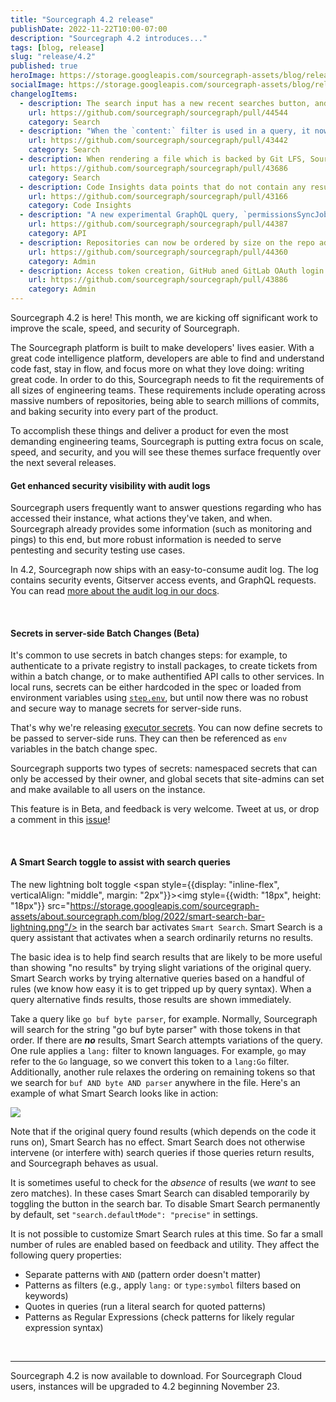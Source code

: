 ```yaml
---
title: "Sourcegraph 4.2 release"
publishDate: 2022-11-22T10:00-07:00
description: "Sourcegraph 4.2 introduces..."
tags: [blog, release]
slug: "release/4.2"
published: true
heroImage: https://storage.googleapis.com/sourcegraph-assets/blog/release-post/4.2/sourcegraph-4-2-hero.png
socialImage: https://storage.googleapis.com/sourcegraph-assets/blog/release-post/4.2/sourcegraph-4-2-hero.png
changelogItems:
  - description: The search input has a new recent searches button, and recent searches can be cycled via the up/down arrow keys for quick access to previous searches.
    url: https://github.com/sourcegraph/sourcegraph/pull/44544
    category: Search
  - description: "When the `content:` filter is used in a query, it now behaves more predictably and only saerches file contents. Previously, file contents, paths, and repos were searched. However, as before, if `type:` is also set, the `content:` filter will search for results of the specified `type:`."
    url: https://github.com/sourcegraph/sourcegraph/pull/43442
    category: Search
  - description: When rendering a file which is backed by Git LFS, Sourcegraph now displays a page that links directly to the file on the codehost. Previously we rendered the LFS pointer.
    url: https://github.com/sourcegraph/sourcegraph/pull/43686
    category: Search
  - description: Code Insights data points that do not contain any results will display zero instead of being omitted from the visualization for clarity. This only applies to insight data created after 4.2.
    url: https://github.com/sourcegraph/sourcegraph/pull/43166
    category: Code Insights
  - description: "A new experimental GraphQL query, `permissionsSyncJobs`, now lists the states of recently completed permissions sync jobs and the state of each provider to check that syncing is working as intended. The TTL of entries can be configured with `authz.syncJobsRecordsTTL`."
    url: https://github.com/sourcegraph/sourcegraph/pull/44387
    category: API
  - description: Repositories can now be ordered by size on the repo admin page to make it easy to find the largest synced repos.
    url: https://github.com/sourcegraph/sourcegraph/pull/44360
    category: Admin
  - description: Access token creation, GitHub aned GitLab OAuth login attempts, and OIDC login attempts are now part of the audit log.
    url: https://github.com/sourcegraph/sourcegraph/pull/43886
    category: Admin
---
```


Sourcegraph 4.2 is here! This month, we are kicking off significant work to improve the scale, speed, and security of Sourcegraph.

The Sourcegraph platform is built to make developers' lives easier. With a great code intelligence platform, developers are able to find and understand code fast, stay in flow, and focus more on what they love doing: writing great code. In order to do this, Sourcegraph needs to fit the requirements of all sizes of engineering teams. These requirements include operating across massive numbers of repositories, being able to search millions of commits, and baking security into every part of the product.

To accomplish these things and deliver a product for even the most demanding engineering teams, Sourcegraph is putting extra focus on scale, speed, and security, and you will see these themes surface frequently over the next several releases.

<Badge link="https://docs.sourcegraph.com/admin/audit_log#on-premises" text="Admin" color="violet" size="small" />

#### Get enhanced security visibility with audit logs

Sourcegraph users frequently want to answer questions regarding who has accessed their instance, what actions they've taken, and when. Sourcegraph already provides some information (such as monitoring and pings) to this end, but more robust information is needed to serve pentesting and security testing use cases.

In 4.2, Sourcegraph now ships with an easy-to-consume audit log. The log contains security events, Gitserver access events, and GraphQL requests. You can read [more about the audit log in our docs](https://docs.sourcegraph.com/admin/audit_log#on-premises).

<br />
<Badge link="/batch-changes" text="Batch Changes" color="blue" size="small" />

#### Secrets in server-side Batch Changes (Beta)

It's common to use secrets in batch changes steps: for example, to authenticate to a private registry to install packages, to create tickets from within a batch change, or to make authentified API calls to other services. In local runs, secrets can be either hardcoded in the spec or loaded from environment variables using [`step.env`](https://docs.sourcegraph.com/batch_changes/references/batch_spec_yaml_reference#steps-env), but until now there was no robust and secure way to manage secrets for server-side runs.

That's why we're releasing [executor secrets](https://docs.sourcegraph.com/admin/executor_secrets). You can now define secrets to be passed to server-side runs. They can then be referenced as `env` variables in the batch change spec.

Sourcegraph supports two types of secrets: namespaced secrets that can only be accessed by their owner, and global secets that site-admins can set and make available to all users on the instance. 

This feature is in Beta, and feedback is very welcome. Tweet at us, or drop a comment in this [issue](https://github.com/sourcegraph/sourcegraph/issues/44597)!

<br />
<Badge link="/code-search" text="Code Search" color="cerise" size="small" />

#### A Smart Search toggle to assist with search queries

The new lightning bolt toggle <span style={{display: "inline-flex", verticalAlign: "middle", margin: "2px"}}><img style={{width: "18px", height: "18px"}} src="https://storage.googleapis.com/sourcegraph-assets/about.sourcegraph.com/blog/2022/smart-search-bar-lightning.png"/></span> in the search bar activates `Smart Search`. Smart Search is a query assistant that activates when a search ordinarily returns no results. 

The basic idea is to help find search results that are likely to be more useful than showing "no results" by trying slight variations of the original query. Smart Search works by trying alternative queries based on a handful of rules (we know how easy it is to get tripped up by query syntax). When a query alternative finds results, those results are shown immediately.

Take a query like `go buf byte parser`, for example. Normally, Sourcegraph will search for the string "go buf byte parser" with those tokens in that order. If there are **_no_** results, Smart Search attempts variations of the query. One rule applies a `lang:` filter to known languages. For example, `go` may refer to the `Go` language, so we convert this token to a `lang:Go` filter. Additionally, another rule relaxes the ordering on remaining tokens so that we search for `buf AND byte AND parser` anywhere in the file. Here's an example of what Smart Search looks like in action:

<img src="https://storage.googleapis.com/sourcegraph-assets/about.sourcegraph.com/blog/2022/smart-search-example.png"/>

Note that if the original query found results (which depends on the code it runs on), Smart Search has no effect. Smart Search does not otherwise intervene (or interfere with) search queries if those queries return results, and Sourcegraph behaves as usual. 

It is sometimes useful to check for the _absence_ of results (we _want_ to see zero matches). In these cases Smart Search can disabled temporarily by toggling the button in the search bar. To disable Smart Search permanently by default, set `"search.defaultMode": "precise"` in settings.

It is not possible to customize Smart Search rules at this time. So far a small number of rules are enabled based on feedback and utility. They affect the following query properties:

- Separate patterns with `AND` (pattern order doesn't matter)
- Patterns as filters (e.g., apply `lang:` or `type:symbol`  filters based on keywords)
- Quotes in queries (run a literal search for quoted patterns)
- Patterns as Regular Expressions (check patterns for likely regular expression syntax)

<br />
<hr/>
Sourcegraph 4.2 is now available to download. For Sourcegraph Cloud users, instances will be upgraded to 4.2 beginning November 23.
